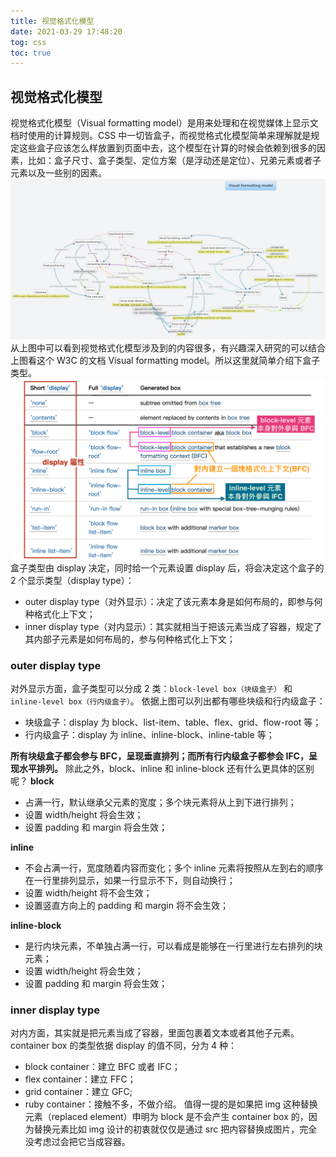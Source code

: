 ```yaml
---
title: 视觉格式化模型
date: 2021-03-29 17:48:20
tog: css
toc: true
---
```


## 视觉格式化模型
视觉格式化模型（Visual formatting model）是用来处理和在视觉媒体上显示文档时使用的计算规则。CSS 中一切皆盒子，而视觉格式化模型简单来理解就是规定这些盒子应该怎么样放置到页面中去，这个模型在计算的时候会依赖到很多的因素，比如：盒子尺寸、盒子类型、定位方案（是浮动还是定位）、兄弟元素或者子元素以及一些别的因素。
![7](/assets/cssImg/allBasic/7.png "视觉格式化模型")
从上图中可以看到视觉格式化模型涉及到的内容很多，有兴趣深入研究的可以结合上图看这个 W3C 的文档 Visual formatting model。所以这里就简单介绍下盒子类型。
![8](/assets/cssImg/allBasic/8.png)
盒子类型由 display 决定，同时给一个元素设置 display 后，将会决定这个盒子的 2 个显示类型（display type）：
* outer display type（对外显示）：决定了该元素本身是如何布局的，即参与何种格式化上下文；
* inner display type（对内显示）：其实就相当于把该元素当成了容器，规定了其内部子元素是如何布局的，参与何种格式化上下文；

### outer display type
对外显示方面，盒子类型可以分成 2 类：`block-level box（块级盒子）` 和 `inline-level box（行内级盒子）`。
依据上图可以列出都有哪些块级和行内级盒子：
* 块级盒子：display 为 block、list-item、table、flex、grid、flow-root 等；
* 行内级盒子：display 为 inline、inline-block、inline-table 等；

**所有块级盒子都会参与 BFC，呈现垂直排列；而所有行内级盒子都参会 IFC，呈现水平排列。**
除此之外，block、inline 和 inline-block 还有什么更具体的区别呢？
**block**
* 占满一行，默认继承父元素的宽度；多个块元素将从上到下进行排列；
* 设置 width/height 将会生效；
* 设置 padding 和 margin 将会生效；

**inline**
* 不会占满一行，宽度随着内容而变化；多个 inline 元素将按照从左到右的顺序在一行里排列显示，如果一行显示不下，则自动换行；
* 设置 width/height 将不会生效；
* 设置竖直方向上的 padding 和 margin 将不会生效；

**inline-block**
* 是行内块元素，不单独占满一行，可以看成是能够在一行里进行左右排列的块元素；
* 设置 width/height 将会生效；
* 设置 padding 和 margin 将会生效；

### inner display type
对内方面，其实就是把元素当成了容器，里面包裹着文本或者其他子元素。container box 的类型依据 display 的值不同，分为 4 种：
* block container：建立 BFC 或者 IFC；
* flex container：建立 FFC；
* grid container：建立 GFC;
* ruby container：接触不多，不做介绍。
值得一提的是如果把 img 这种替换元素（replaced element）申明为 block 是不会产生 container box 的，因为替换元素比如 img 设计的初衷就仅仅是通过 src 把内容替换成图片，完全没考虑过会把它当成容器。
